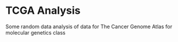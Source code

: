 # TCGA Analysis

Some random data analysis of data for The Cancer Genome Atlas for molecular genetics class